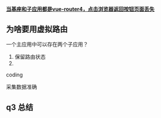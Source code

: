 

#### [当基座和子应用都是vue-router4，点击浏览器返回按钮页面丢失](https://micro-zoe.github.io/micro-app/docs.html#/zh-cn/framework/vue?id=_2%e3%80%81%e5%bd%93%e5%9f%ba%e5%ba%a7%e5%92%8c%e5%ad%90%e5%ba%94%e7%94%a8%e9%83%bd%e6%98%afvue-router4%ef%bc%8c%e7%82%b9%e5%87%bb%e6%b5%8f%e8%a7%88%e5%99%a8%e8%bf%94%e5%9b%9e%e6%8c%89%e9%92%ae%e9%a1%b5%e9%9d%a2%e4%b8%a2%e5%a4%b1)



## 为啥要用虚拟路由

一个主应用中可以存在两个子应用？


1. 保留路由状态
2. 



coding 

采集数据准确


## q3 总结














